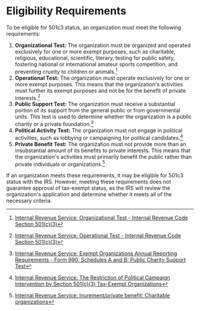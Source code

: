 # Eligibility Requirements

To be eligible for 501c3 status, an organization must meet the following requirements:

1. **Organizational Test:** The organization must be organized and operated exclusively for one or more exempt purposes, such as charitable, religious, educational, scientific, literary, testing for public safety, fostering national or international amateur sports competition, and preventing cruelty to children or animals.[^1]
1. **Operational Test:** The organization must operate exclusively for one or more exempt purposes. This means that the organization's activities must further its exempt purposes and not be for the benefit of private interests.[^2]
1. **Public Support Test:** The organization must receive a substantial portion of its support from the general public or from governmental units. This test is used to determine whether the organization is a public charity or a private foundation.[^3]
1. **Political Activity Test:** The organization must not engage in political activities, such as lobbying or campaigning for political candidates.[^4]
1. **Private Benefit Test:** The organization must not provide more than an insubstantial amount of its benefits to private interests. This means that the organization's activities must primarily benefit the public rather than private individuals or organizations.[^5]

If an organization meets these requirements, it may be eligible for 501c3 status with the IRS. However, meeting these requirements does not guarantee approval of tax-exempt status, as the IRS will review the organization's application and determine whether it meets all of the necessary criteria.

[^1]: [Internal Revenue Service: Organizational Test - Internal Revenue Code Section 501(c)(3)](https://www.irs.gov/charities-non-profits/charitable-organizations/organizational-test-internal-revenue-code-section-501c3)
[^2]: [Internal Revenue Service: Operational Test - Internal Revenue Code Section 501(c)(3)](https://www.irs.gov/charities-non-profits/charitable-organizations/operational-test-internal-revenue-code-section-501c3)
[^3]: [Internal Revenue Service: Exempt Organizations Annual Reporting Requirements - Form 990, Schedules A and B: Public Charity Support Test](https://www.irs.gov/charities-non-profits/exempt-organizations-annual-reporting-requirements-form-990-schedules-a-and-b-public-charity-support-test)
[^4]: [Internal Revenue Service: The Restriction of Political Campaign Intervention by Section 501(c)(3) Tax-Exempt Organizations](https://www.irs.gov/charities-non-profits/charitable-organizations/the-restriction-of-political-campaign-intervention-by-section-501c3-tax-exempt-organizations)
[^5]: [Internal Revenue Service: Inurement/private benefit: Charitable organizations](https://www.irs.gov/charities-non-profits/charitable-organizations/inurement-private-benefit-charitable-organizations)
